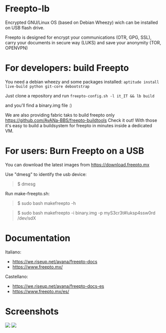 Freepto-lb
==========

Encrypted GNU/Linux OS (based on Debian Wheezy) wich can be installed on USB flash drive.

Freepto is designed for encrypt your communications (OTR, GPG, SSL), carry your documents in secure way (LUKS) and save your anonymity (TOR, OPENVPN)


For developers: build Freepto
=============================

You need a debian wheezy  and some packages installed:
`aptitude install live-build python git-core debootstrap`

Just clone a repository and run
`freepto-config.sh -l it_IT && lb build`

and you'll find a binary.img file :)

We are also providing fabric taks to build freepto only
https://github.com/AvANa-BBS/freepto-buildtools
Check it out! With those it's easy to build a buildsystem for freepto in minutes inside a dedicated VM.


For users: Burn Freepto on a USB
================================

You can download the latest images from
https://download.freepto.mx

Use "dmesg" to identify the usb device:
> $ dmesg

Run make-freepto.sh:
> $ sudo bash makefreepto -h

> $ sudo bash makefreepto -i binary.img -p myS3cr3t#luksp4ssw0rd /dev/sdX


Documentation
=============

Italiano:
* https://we.riseup.net/avana/freepto-docs
* https://www.freepto.mx/

Castellano:
* https://we.riseup.net/avana/freepto-docs-es
* https://www.freepto.mx/es/


Screenshots
============

![](http://www.freepto.mx/static/boot.png)
![](http://www.freepto.mx/static/desktop.png)
